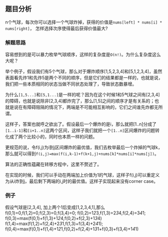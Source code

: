 ## 题目分析

n个气球，每次你可以选择一个气球炸掉，获得的价值是`nums[left] * nums[i] * nums[right]`， 怎样选择次序使得最后获得价值最大?

### 解题思路

容易想到的是可以暴力枚举气球顺序，这样的复杂度是`O(n!)`。为什么复杂度这么大呢？

举个例子，假设我们有5个气球，那么对于爆炸顺序[1,5,2,3,4]和[5,1,2,3,4]，虽然表面看先炸1和先炸5是两个不同的顺序，但是它们的结果都是一样的，也就是说，我们把一些本质相同的状态当做不同状态处理了，导致状态数暴增。
 
为什么`[1,5...]`和`[5,1...]`是一样的呢？因为在这个时候1和5气球之间有[2,3,4]的障碍，也就是说除非[2,3,4]都炸完了，那么[1,5]之间的顺序才是有关系的；也就是说在有障碍阻隔的情况下，两端是不可能相互影响的，它们之间谁先炸都无所谓。

这样子，答案也就呼之欲出了。假设最后一个爆炸的是i，那么就把[1..n]分成了`[1..i-1]`和`[i+1..n]`这两个区间，这样子我们就把一个`[1..n]`区间爆炸的问题转化成了两个比较小的，同时也本质一样的问题。

更规范的说，令f(i,j)为i到j区间爆炸的最优值，我们去枚举最后一个炸掉的气球k，那么就可以得到`f(i,j)=max(f(i,k-1)+f(k+1,j)+nums[k]*nums[i]*nums[j])`。

算法的正确性蕴藏在转移方程中，这里不赘述了。

在实现的时候，我们可以手动在两端加上价值为1的气球，这样子f(i,j)可以重定义为从i炸到j，最后剩下两端的i,j时的最优值。这样子实现起来没有corner case。

### 例子
假设气球是[2,3,4], 加上两个1后变成[1,2,3,4,1],那么
f(0,1)=0,f(1,2)=0,f(2,3)=0,f(3,4)=0;
f(0,2)=1*2*3,f(1,3)=2*3*4,f(2,4)=3*4*1;
f(0,3)=max(f(0,1)+f(1,3)+1*2*4,f(0,2)+f(2,3)+1*3*4)
f(1,4)=max(f(1,2)+f(2,4)+2*3*1,f(1,3)+f(3,4)+2*4*1);
f(0,4)=max(f(0,1)+f(1,4)+1*2*1,f(0,2)+f(2,4)+1*3*1+f(0,3)+f(3,4)+1*4*1)